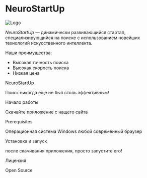 # NeuroStartUp

![Logo](https://camo.githubusercontent.com/c6727c717cad1e4820481abb87524f90782445c5/68747470733a2f2f692e696d6775722e636f6d2f495a4f525769492e706e67)

*NeuroStartUp* — динамически развивающийся стартап, специализирующийся на поиске с использованием новейших технологий искусственного интеллекта.

Наши преимущества:
* Высокая точность поиска
* Высокая скорость поиска
* Низкая цена

NeuroStartUp

Поиск никогда еще не был столь эффективным!

Начало работы

Скачайте приложение с нащего сайта

Prerequisites

Операционная система Windows
любой современный браузер

Установка и запуск

после скачивания приложения, просто запустите его!

Лицензия

Open Source